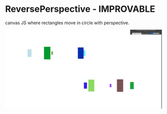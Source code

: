 # ReversePerspective - IMPROVABLE
canvas JS where rectangles move in circle with perspective. 

![screenshot](RPcc.JPG)
